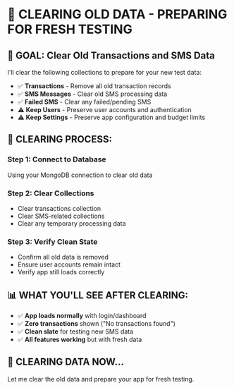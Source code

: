 🧹 CLEARING OLD DATA - PREPARING FOR FRESH TESTING
================================================

## 🎯 GOAL: Clear Old Transactions and SMS Data

I'll clear the following collections to prepare for your new test data:
- ✅ **Transactions** - Remove all old transaction records
- ✅ **SMS Messages** - Clear old SMS processing data  
- ✅ **Failed SMS** - Clear any failed/pending SMS
- ⚠️ **Keep Users** - Preserve user accounts and authentication
- ⚠️ **Keep Settings** - Preserve app configuration and budget limits

## 🚀 CLEARING PROCESS:

### Step 1: Connect to Database
Using your MongoDB connection to clear old data

### Step 2: Clear Collections
- Clear transactions collection
- Clear SMS-related collections
- Clear any temporary processing data

### Step 3: Verify Clean State
- Confirm all old data is removed
- Ensure user accounts remain intact
- Verify app still loads correctly

## 📊 WHAT YOU'LL SEE AFTER CLEARING:
- ✅ **App loads normally** with login/dashboard
- ✅ **Zero transactions** shown ("No transactions found")
- ✅ **Clean slate** for testing new SMS data
- ✅ **All features working** but with fresh data

## 🎯 CLEARING DATA NOW...

Let me clear the old data and prepare your app for fresh testing.
